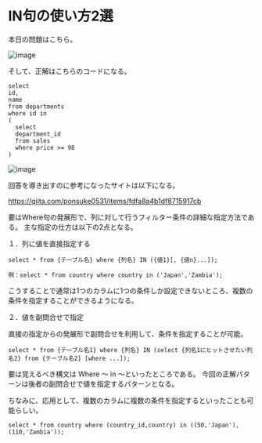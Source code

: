 # IN句の使い方2選

本日の問題はこちら。

![image](https://user-images.githubusercontent.com/18514297/91058779-d81ab080-e663-11ea-8a67-7d79f348c649.png)

そして、正解はこちらのコードになる。

```
select
id,
name
from departments
where id in
(
  select
  department_id
  from sales
  where price >= 98
)
```

![image](https://user-images.githubusercontent.com/18514297/91058945-0ef0c680-e664-11ea-9952-ef91706540b3.png)

回答を導き出すのに参考になったサイトは以下になる。

https://qiita.com/ponsuke0531/items/fdfa8a4b1df8715917cb

要はWhere句の発展形で、列に対して行うフィルター条件の詳細な指定方法である。
主な指定の仕方は以下の2点となる。

１．列に値を直接指定する

```
select * from {テーブル名} where {列名} IN ({値1}[, {値n}...]);
```

```
例：select * from country where country in ('Japan','Zambia');
```

こうすることで通常は1つのカラムに1つの条件しか設定できないところ、複数の条件を指定することができるようになる。


２．値を副問合せで指定

直接の指定からの発展形で副問合せを利用して、条件を指定することが可能。

```
select * from {テーブル名1} where {列名} IN (select {列名1にヒットさせたい列名2} from {テーブル名2} [where ...]);
```

要は覚えるべき構文は Where ～ in ～といったところである。
今回の正解パターンは後者の副問合せで値を指定するパターンとなる。


ちなみに、応用として、複数のカラムに複数の条件を指定するといったことも可能らしい。

```
select * from country where (country_id,country) in ((50,'Japan'),(110,'Zambia'));
```
